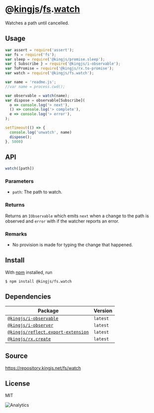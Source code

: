 # @[kingjs][@kingjs]/[fs][ns0].[watch][ns1]
Watches a path until cancelled.
## Usage
```js
var assert = require('assert');
var fs = require('fs');
var sleep = require('@kingjs/promise.sleep');
var { Subscribe } = require('@kingjs/i-observable');
var ToPromise = require('@kingjs/rx.to-promise');
var watch = require('@kingjs/fs.watch');

var name = 'readme.js';
//var name = process.cwd();

var observable = watch(name);
var dispose = observable[Subscribe](
  o => console.log('> next'),
  () => console.log('> complete'),
  e => console.log('> error'),
);

setTimeout(() => {
  console.log('unwatch', name)
  dispose();
}, 5000)

```

## API
```ts
watch([path])
```

### Parameters
- `path`: The path to watch.
### Returns
Returns an `IObservable` which emits `next` when a change to the path is observed and `error` with if the watcher reports an error.
### Remarks
 - No provision is made for typing the change that happened.

## Install
With [npm](https://npmjs.org/) installed, run
```
$ npm install @kingjs/fs.watch
```
## Dependencies
|Package|Version|
|---|---|
|[`@kingjs/i-observable`](https://www.npmjs.com/package/@kingjs/i-observable)|`latest`|
|[`@kingjs/i-observer`](https://www.npmjs.com/package/@kingjs/i-observer)|`latest`|
|[`@kingjs/reflect.export-extension`](https://www.npmjs.com/package/@kingjs/reflect.export-extension)|`latest`|
|[`@kingjs/rx.create`](https://www.npmjs.com/package/@kingjs/rx.create)|`latest`|
## Source
https://repository.kingjs.net/fs/watch
## License
MIT

![Analytics](https://analytics.kingjs.net/fs/watch)

[@kingjs]: https://www.npmjs.com/package/kingjs
[ns0]: https://www.npmjs.com/package/@kingjs/fs
[ns1]: https://www.npmjs.com/package/@kingjs/fs.watch
